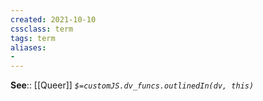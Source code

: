 ```yaml
---
created: 2021-10-10
cssclass: term
tags: term
aliases:
- 
---
```




**See**:: [[Queer]]
*`$=customJS.dv_funcs.outlinedIn(dv, this)`*
